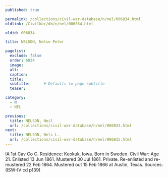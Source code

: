 ```yaml
---
published: true

permalink: /collections/civil-war-database/n/nel/006834.html
oldlink: /CivilWar/db/n/nel/006834.html

oldid: 006834

title: NELSON, Nelse Peter

pagelist:
  exclude: false
  order: 6834
  image: 
  alt:
  caption:
  title:
  subtitle:      # Defaults to page subtitle
  teaser:

category: 
  - N 
  - NEL

previous:
  title: NELSON, Neil
  url: /collections/civil-war-database/n/nel/006833.html  
next:
  title: NELSON, Nels L.
  url: /collections/civil-war-database/n/nel/006835.html   
---
```

IA 1st Cav Co C. Residence: Keokuk, Iowa. Born in Sweden. Civil War: Age 21. Enlisted 13 Jun 1861. Mustered 30 Jul 1861. Private. Re-enlisted and re-mustered 22 Feb 1864. Mustered out 15 Feb 1866 at Austin, Texas. Sources: (ISW-IV cd p139)